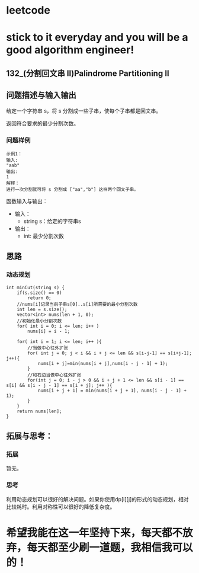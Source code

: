 # leetcode
# stick to it everyday and you will be a good algorithm engineer!
## 132_(分割回文串 II)Palindrome Partitioning II
## 问题描述与输入输出
给定一个字符串 s，将 s 分割成一些子串，使每个子串都是回文串。

返回符合要求的最少分割次数。

### 问题样例

	示例1：
	输入:
	"aab"
	输出:
	1
	解释：
	进行一次分割就可将 s 分割成 ["aa","b"] 这样两个回文子串。
	
	

函数输入与输出：
* 输入：
	* string s：给定的字符串s
* 输出：
	* int: 最少分割次数

## 思路			
### 动态规划
	
	int minCut(string s) {
        if(s.size() == 0)
            return 0;
        //nums[i]记录当前子串s[0]..s[i]所需要的最小分割次数
        int len = s.size();
        vector<int> nums(len + 1, 0);
        //初始化最小分割次数
        for( int i = 0; i <= len; i++ )
            nums[i] = i - 1;
        
        for( int i = 1; i <= len; i++ ){
            //当做中心往外扩张
            for( int j = 0; j < i && i + j <= len && s[i-j-1] == s[i+j-1]; j++){
                nums[i + j]=min(nums[i + j],nums[i - j - 1] + 1);
            }
            //和右边当做中心往外扩张
            for(int j = 0; i - j > 0 && i + j + 1 <= len && s[i - 1] == s[i] && s[i - j - 1] == s[i + j]; j++ ){
                nums[i + j + 1] = min(nums[i + j + 1], nums[i - j - 1] + 1);
            }
        }
        return nums[len];
    }
	
	
## 拓展与思考：
### 拓展
暂无。
### 思考
利用动态规划可以很好的解决问题。如果你使用dp[i][j]的形式的动态规划，相对比较耗时。利用对称性可以很好的降低复杂度。
	  
# 希望我能在这一年坚持下来，每天都不放弃，每天都至少刷一道题，我相信我可以的！
